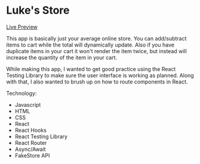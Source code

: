 # Luke's Store

[Live Preview](https://luhook04.github.io/lukes-store/)

This app is basically just your average online store. You can add/subtract items to cart while the total will dynamically update. Also if you have duplicate items in your cart it won't render the item twice, but instead will increase the quantity of the item in your cart. 

While making this app, I wanted to get good practice using the React Testing Library to make sure the user interface is working as planned. Along with that, I also wanted to brush up on how to route components in React. 

Technology:
- Javascript
- HTML
- CSS
- React
- React Hooks
- React Testing Library
- React Router
- Async/Await
- FakeStore API
